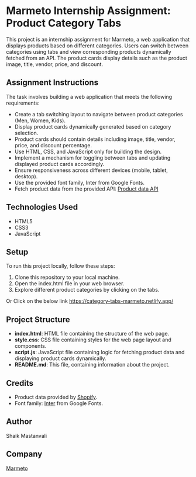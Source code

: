 # Marmeto Internship Assignment: Product Category Tabs

This project is an internship assignment for Marmeto, a web application that displays products based on different categories. Users can switch between categories using tabs and view corresponding products dynamically fetched from an API. The product cards display details such as the product image, title, vendor, price, and discount.

## Assignment Instructions

The task involves building a web application that meets the following requirements:

- Create a tab switching layout to navigate between product categories (Men, Women, Kids).
- Display product cards dynamically generated based on category selection.
- Product cards should contain details including image, title, vendor, price, and discount percentage.
- Use HTML, CSS, and JavaScript only for building the design.
- Implement a mechanism for toggling between tabs and updating displayed product cards accordingly.
- Ensure responsiveness across different devices (mobile, tablet, desktop).
- Use the provided font family, Inter from Google Fonts.
- Fetch product data from the provided API: [Product data API](https://cdn.shopify.com/s/files/1/0564/3685/0790/files/multiProduct.json)

## Technologies Used

- HTML5
- CSS3
- JavaScript

## Setup

To run this project locally, follow these steps:

1. Clone this repository to your local machine.
2. Open the index.html file in your web browser.
3. Explore different product categories by clicking on the tabs.

Or Click on the below link
 https://category-tabs-marmeto.netlify.app/

## Project Structure

- **index.html**: HTML file containing the structure of the web page.
- **style.css**: CSS file containing styles for the web page layout and components.
- **script.js**: JavaScript file containing logic for fetching product data and displaying product cards dynamically.
- **README.md**: This file, containing information about the project.

## Credits

- Product data provided by [Shopify](https://www.shopify.com/).
- Font family: [Inter](https://fonts.google.com/specimen/Inter) from Google Fonts.

## Author

Shaik Mastanvali

## Company

[Marmeto](https://www.marmeto.com/)

